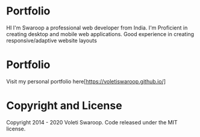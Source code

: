 # Portfolio
HI I'm Swaroop a professional web developer from India. I'm Proficient in creating desktop and mobile web applications. Good experience in creating responsive/adaptive website layouts

# Portfolio
Visit my personal portfolio here[https://voletiswaroop.github.io/]

# Copyright and License
Copyright 2014 - 2020 Voleti Swaroop. Code released under the MIT license.
